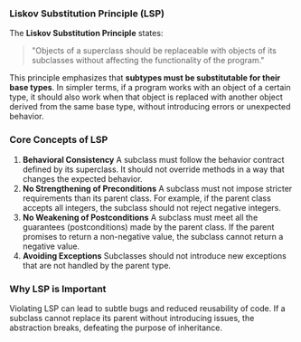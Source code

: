 ### Liskov Substitution Principle (LSP)

The **Liskov Substitution Principle** states:

> "Objects of a superclass should be replaceable with objects of its subclasses without affecting the functionality of the program."

This principle emphasizes that **subtypes must be substitutable for their base types**. In simpler terms, if a program works with an object of a certain type, it should also work when that object is replaced with another object derived from the same base type, without introducing errors or unexpected behavior.





### Core Concepts of LSP

1. **Behavioral Consistency**
   A subclass must follow the behavior contract defined by its superclass. It should not override methods in a way that changes the expected behavior.
2. **No Strengthening of Preconditions**
   A subclass must not impose stricter requirements than its parent class. For example, if the parent class accepts all integers, the subclass should not reject negative integers.
3. **No Weakening of Postconditions**
   A subclass must meet all the guarantees (postconditions) made by the parent class. If the parent promises to return a non-negative value, the subclass cannot return a negative value.
4. **Avoiding Exceptions**
   Subclasses should not introduce new exceptions that are not handled by the parent type.



### Why LSP is Important

Violating LSP can lead to subtle bugs and reduced reusability of code. If a subclass cannot replace its parent without introducing issues, the abstraction breaks, defeating the purpose of inheritance.
